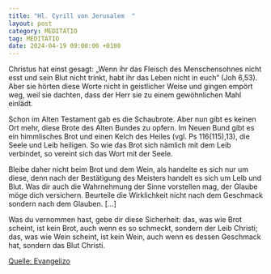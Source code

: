 ```yaml
---
title: "Hl. Cyrill von Jerusalem  "
layout: post
category: MEDITATIO
tag: MEDITATIO
date: 2024-04-19 09:00:00 +0100
---
```

Christus hat einst gesagt: „Wenn ihr das Fleisch des Menschensohnes nicht esst und sein Blut nicht trinkt, habt ihr das Leben nicht in euch“ (Joh 6,53). Aber sie hörten diese Worte nicht in geistlicher Weise und gingen empört weg, weil sie dachten, dass der Herr sie zu einem gewöhnlichen Mahl einlädt.<!--more-->

Schon im Alten Testament gab es die Schaubrote. Aber nun gibt es keinen Ort mehr, diese Brote des Alten Bundes zu opfern. Im Neuen Bund gibt es ein himmlisches Brot und einen Kelch des Heiles (vgl. Ps 116(115),13), die Seele und Leib heiligen. So wie das Brot sich nämlich mit dem Leib verbindet, so vereint sich das Wort mit der Seele.

Bleibe daher nicht beim Brot und dem Wein, als handelte es sich nur um diese, denn nach der Bestätigung des Meisters handelt es sich um Leib und Blut. Was dir auch die Wahrnehmung der Sinne vorstellen mag, der Glaube möge dich versichern. Beurteile die Wirklichkeit nicht nach dem Geschmack sondern nach dem Glauben. [...]

Was du vernommen hast, gebe dir diese Sicherheit: das, was wie Brot scheint, ist kein Brot, auch wenn es so schmeckt, sondern der Leib Christi; das, was wie Wein scheint, ist kein Wein, auch wenn es dessen Geschmack hat, sondern das Blut Christi.

[Quelle: Evangelizo](https://evangeliumtagfuertag.org/DE/gospel)